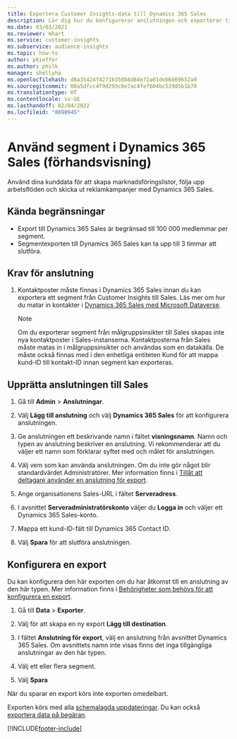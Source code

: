 ```yaml
---
title: Exportera Customer Insights-data till Dynamics 365 Sales
description: Lär dig hur du konfigurerar anslutningen och exporterar till Dynamics 365 Sales.
ms.date: 03/03/2021
ms.reviewer: mhart
ms.service: customer-insights
ms.subservice: audience-insights
ms.topic: how-to
author: pkieffer
ms.author: philk
manager: shellyha
ms.openlocfilehash: d8a35424f4271b350b8d84e72a01deb6d69652a0
ms.sourcegitcommit: 08a5dfcc4f9d293c8e7ac4fef604bc52985b1b78
ms.translationtype: HT
ms.contentlocale: sv-SE
ms.lasthandoff: 02/04/2022
ms.locfileid: "8090945"
---
```

# <a name="use-segments-in-dynamics-365-sales-preview"></a>Använd segment i Dynamics 365 Sales (förhandsvisning)



Använd dina kunddata för att skapa marknadsföringslistor, följa upp arbetsflöden och skicka ut reklamkampanjer med Dynamics 365 Sales.

## <a name="known-limitations"></a>Kända begränsningar

- Export till Dynamics 365 Sales är begränsad till 100 000 medlemmar per segment.
- Segmentexporten till Dynamics 365 Sales kan ta upp till 3 timmar att slutföra. 

## <a name="prerequisite-for-connection"></a>Krav för anslutning

1. Kontaktposter måste finnas i Dynamics 365 Sales innan du kan exportera ett segment från Customer Insights till Sales. Läs mer om hur du matar in kontakter i [Dynamics 365 Sales med Microsoft Dataverse](connect-power-query.md).

   > [!NOTE]
   > Om du exporterar segment från målgruppsinsikter till Sales skapas inte nya kontaktposter i Sales-instanserna. Kontaktposterna från Sales måste matas in i målgruppsinsikter och användas som en datakälla. De måste också finnas med i den enhetliga entiteten Kund för att mappa kund-ID till kontakt-ID innan segment kan exporteras.

## <a name="set-up-the-connection-to-sales"></a>Upprätta anslutningen till Sales

1. Gå till **Admin** > **Anslutningar**.

1. Välj **Lägg till anslutning** och välj **Dynamics 365 Sales** för att konfigurera anslutningen.

1. Ge anslutningen ett beskrivande namn i fältet **visningsnamn**. Namn och typen av anslutning beskriver en anslutning. Vi rekommenderar att du väljer ett namn som förklarar syftet med och målet för anslutningen.

1. Välj vem som kan använda anslutningen. Om du inte gör något blir standardvärdet Administratörer. Mer information finns i [Tillåt att deltagare använder en anslutning för export](connections.md#allow-contributors-to-use-a-connection-for-exports).

1. Ange organisationens Sales-URL i fältet **Serveradress**.

1. I avsnittet **Serveradministratörskonto** väljer du **Logga in** och väljer ett Dynamics 365 Sales-konto.

1. Mappa ett kund-ID-fält till Dynamics 365 Contact ID.

1. Välj **Spara** för att slutföra anslutningen. 

## <a name="configure-an-export"></a>Konfigurera en export

Du kan konfigurera den här exporten om du har åtkomst till en anslutning av den här typen. Mer information finns i [Behörigheter som behövs för att konfigurera en export](export-destinations.md#set-up-a-new-export).

1. Gå till **Data** > **Exporter**.

1. Välj för att skapa en ny export **Lägg till destination**.

1. I fältet **Anslutning för export**, välj en anslutning från avsnittet Dynamics 365 Sales. Om avsnittets namn inte visas finns det inga tillgängliga anslutningar av den här typen.

1. Välj ett eller flera segment.

1. Välj **Spara**

När du sparar en export körs inte exporten omedelbart.

Exporten körs med alla [schemalagda uppdateringar](system.md#schedule-tab). Du kan också [exportera data på begäran](export-destinations.md#run-exports-on-demand). 

[!INCLUDE[footer-include](../includes/footer-banner.md)]
